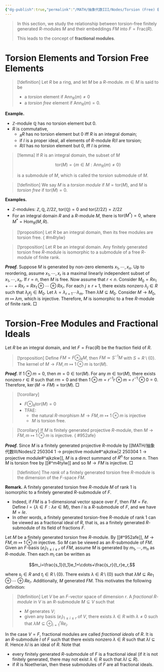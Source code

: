 ```yaml
---
{"dg-publish":true,"permalink":"/MATH/抽象代数III/Nodes/Torsion (Free) Elements and Fractional Modules/","dgPassFrontmatter":true}
---
```



> In this section, we study the relationship between torsion-free finitely generated $R$-modules $M$ and their embeddings $FM$ into $F = \mathrm{Frac}(R)$. 
> 
> This leads to the concept of **fractional modules**.

# Torsion Elements and Torsion Free Elements

> [!definition]
> Let $R$ be a ring, and let $M$ be a $R$-module. $m\in M$ is said to be 
> - a *torsion* element if $\mathrm{Ann}_R(m)\neq 0$
> - a *torsion free* element if $\mathrm{Ann}_R(m)=0$. 


**Example.** 
- $\mathbb{Z}$-module $\mathbb{Q}$ has no torsion element but $0$. 
- $R$ is commutative,
	- ${}_R R$ has no torsion element but $0$ iff $R$ is an integral domain;
	- if $I$ is a proper ideal, all elements of $R$-module $R/I$ are torsion;
	- $R/I$ has no torsion element but $0$, iff $I$ is prime. 


> [!lemma]
> If $R$ is an integral domain, the subset of $M$ 
> 
> $$\mathrm{tor}(M)=\{m\in M:\mathrm{Ann} _R(m)\neq 0\}$$
> 
> is a submodule of $M$, which is called the torsion submodule of $M$. 

> [!definition]
> We say $M$ is a *torsion module* if $M=\mathrm{tor}(M)$, and $M$ is *torsion free* if $\mathrm{tor}(M)=0$. 

**Examples.** 
- $\mathbb{Z}$-modules: $\mathbb{Z},\mathbb{Q},\mathbb{Z}/2\mathbb{Z}$, $\mathrm{tor}(\mathbb{Q})=0$ and $\mathrm{tor}(\mathbb{Z}/2\mathbb{Z})=\mathbb{Z}/2\mathbb{Z}$
- For an integral domain $R$ and a $R$-module $M$, there is $\mathrm{tor}(M^*)=0$, where $M^*=\mathrm{Hom}_R(M,R)$.

> [!proposition]
> Let $R$ be an integral domain, then its free modules are torsion free. 
{ #m4tylw}



> [!proposition]
> Let $R$ be an integral domain. Any finitely generated torsion free $R$-module is isomorphic to a submodule of a free $R$-module of finite rank.

**_Proof._**
Suppose $M$ is generated by non-zero elements $x_1,\cdots,x_n$. Up to reordering, assume $x_1,\cdots,x_r$ is a maximal linearly independent subset of $x_1,\cdots,x_n$. If $r=n$, then $M$ is free. Now assume that $r<n$. Consider $M_0=Rx_1+\cdots+Rx_r=Rx_1\oplus\cdots\oplus Rx_r$. For each $j\geqslant r+1$, there exists nonzero $\lambda_j\in R$ such that $\lambda_jx_j\in M_0$. Let $\lambda=\lambda_{r+1}\cdots\lambda_m$. Then $\lambda M\subseteq M_0$. Consider $M\to M_0,m\mapsto \lambda m$, which is injective. Therefore, $M$ is isomorphic to a free $R$-module of finite rank.
□


# Torsion-Free Modules and Fractional Ideals

Let $R$ be an integral domain, and let $F=\mathrm{Frac}(R)$ be the fraction field of $R$. 

> [!proposition]
> Define $FM=F\otimes_R M$, then $FM\simeq S^{-1}M$ with $S=R\setminus\{0\}$. The kernel of $M\to FM,m\mapsto 1\otimes m$ is $\mathrm{tor}(M)$. 

**_Proof._**
If $1\otimes m=0$, then $m=0\in \mathrm{tor}(M)$. For any $m\in \mathrm{tor}(M)$, there exists nonzero $r\in R$ such that $rm=0$ and then $1\otimes m=r^{-1}r\otimes m=r^{-1}\otimes 0=0$. Therefore, $\ker(M\to FM)=\mathrm{tor}(M)$. 
□


> [!corollary]
> - $F\otimes_R \mathrm{tor}(M)=0$
> - TFAE:
>     - the natural $R$-morphism $M\to FM,m\mapsto 1\otimes m$ is injective
>     - $M$ is torsion free.

> [!corollary]
> If $M$ is finitely generated projective $R$-module, then $M\to FM,m\mapsto 1\otimes m$ is injective.
{ #952afe}


**_Proof._**
Since $M$ is a finitely generated projective $R$-module by [[MATH/抽象代数III/Nodes/2 250304 1 -> projective module#^ajkzkw\|2 250304 1 -> projective module#^ajkzkw]], $M$ is a direct summand of $R^n$ for some $n$. Then $M$ is torsion free by [[#^m4tylw]] and so $M\to FM$ is injective. 
□


> [!definition]
> The *rank* of a finitely generated torsion free $R$-module is the dimension of the $F$-space $FM$. 

**Remark.** A finitely generated torsion free $R$-module $M$ of rank $1$ is isomorphic to a finitely generated $R$-submodule of $F$. 
- Indeed, if $FM$ is a $1$-dimensional vector space over $F$, then $FM=Fe$. Define $I=\{\lambda\in F:\lambda e\in M\}$, then $I$ is a $R$-submodule of $F$, and we have $M=Ie$. 
- In other words, a finitely generated torsion-free $R$-module of rank $1$ can be viewed as a fractional ideal of $R$, that is, as a finitely generated $R$-submodule of its field of fractions $F$.

Let $M$ be a finitely generated torsion free $R$-module. By [[#^952afe]], $M\to FM,m\mapsto 1\otimes m$ injective. So $M$ can be viewed as an $R$-submodule of $FM$. Given an $F$-basis $(e_i)_{1\leqslant i\leqslant r}$ of $FM$, assume $M$ is generated by $m_1,\cdots,m_n$ as $R$-module. Then each $m_i$ can be written as

$$m_i=\frac{s_1}{t_1}e_1+\cdots+\frac{s_r}{t_r}e_r,$$

where $s_i\in R$ and $t_i\in R\setminus \{0\}$. There exists $\lambda\in R\setminus\{0\}$ such that $\lambda M\subseteq Re_1\oplus\cdots\oplus R e_r$. Additionally, $M$ generated $FM$. This motivates the following definition:

> [!definition]
> Let $V$ be an $F$-vector space of dimension $r$. A *fractional $R$-module* in $V$ is an $R$-submodule $M\subseteq V$ such that
> - $M$ generates $V$;
> - given any basis $(e_i)_{1\leqslant i\leqslant r}$ of $V$, there exists $\lambda\in R$ with $\lambda\neq 0$ such that $\lambda M\subseteq \oplus_{i=1}^r Re_i$. 

In the case $V=F$, fractional modules are called *fractional ideals* of $R$. It is an $R$-submodule $I$ of $F$ such that there exists nonzero $\lambda\in R$ such that $\lambda I\subseteq R$. Hence $\lambda I$ is an ideal of $R$. Note that
- every finitely generated $R$-submodule of $F$ is a fractional ideal (if it is not finitely generated, there may not exist $\lambda \in R$ such that $\lambda I\subseteq R$). 
- if $R$ is Noetherian, then these submodules of $F$ are all fractional ideals. 

